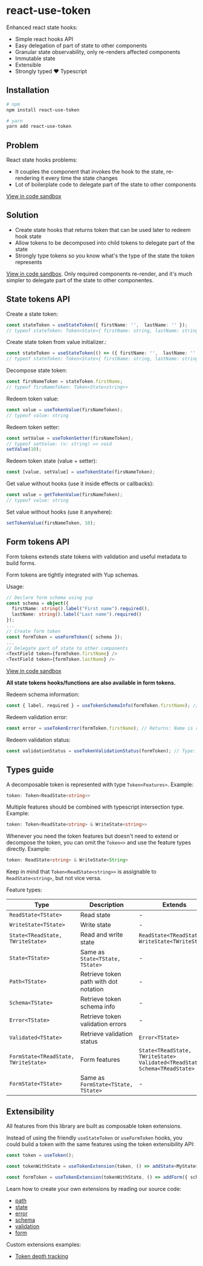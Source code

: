 # react-use-token

Enhanced react state hooks:
- Simple react hooks API
- Easy delegation of part of state to other components
- Granular state observability, only re-renders affected components
- Immutable state
- Extensible
- Strongly typed :heart: Typescript

## Installation

```sh
# npm
npm install react-use-token

# yarn
yarn add react-use-token
```

## Problem

React state hooks problems:
- It couples the component that invokes the hook to the state, re-rendering it every time the state changes
- Lot of boilerplate code to delegate part of the state to other components

[View in code sandbox](https://codesandbox.io/s/cat-vs-dog-react-u92ot?file=/src/App.tsx)

## Solution

- Create state hooks that returns token that can be used later to redeem hook state
- Allow tokens to be decomposed into child tokens to delegate part of the state
- Strongly type tokens so you know what's the type of the state the token represents

[View in code sandbox](https://codesandbox.io/s/cat-vs-dog-react-use-token-jdjs9?file=/src/App.tsx). Only required components re-render, and it's much simpler to delegate part of the state to other componentes.

## State tokens API

Create a state token:

```ts
const stateToken = useStateToken({ firstName: '',  lastName: '' });
// typeof stateToken: Token<State<{ firstName: string, lastName: string }>>
```

Create state token from value initializer.:

```ts
const stateToken = useStateToken(() => ({ firstName: '',  lastName: '' }));
// typeof stateToken: Token<State<{ firstName: string, lastName: string }>>
```

Decompose state token:
```ts
const firsNameToken = stateToken.firstName;
// typeof firsNameToken: Token<State<string>>
```

Redeem token value:

```ts
const value = useTokenValue(firsNameToken);
// typeof value: string
```

Redeem token setter:

```ts
const setValue = useTokenSetter(firsNameToken);
// typeof setValue: (v: string) => void
setValue(10);
```

Redeem token state (value + setter):

```ts
const [value, setValue] = useTokenState(firsNameToken);
```

Get value without hooks (use it inside effects or callbacks):

```ts
const value = getTokenValue(firsNameToken);
// typeof value: string
```

Set value without hooks (use it anywhere):

```ts
setTokenValue(firsNameToken, 10);
```

## Form tokens API

Form tokens extends state tokens with validation and useful metadata to build forms.

Form tokens are tightly integrated with Yup schemas.

Usage:

```ts
// Declare form schema using yup
const schema = object({
  firstName: string().label("First name").required(),
  lastName: string().label("Last name").required()
});
...
// Create form token
const formToken = useFormToken({ schema });
...
// Delegate part of state to other components
<TextField token={formToken.firstName} />
<TextField token={formToken.lastName} />
```
[View in code sandbox](https://codesandbox.io/s/react-use-tokenform-example-9k9rk?file=/src/App.tsx)

**All state tokens hooks/functions are also available in form tokens.** 

Redeem schema information:

```ts
const { label, required } = useTokenSchemaInfo(formToken.firstName); // label: First name, required: true
```

Redeem validation error:

```ts
const error = useTokenError(formToken.firstName); // Returns: Name is required 
```

Redeem validation status:

```ts
const validationStatus = useTokenValidationStatus(formToken); // Type: 'pending' | 'validating' | 'invalid' | 'valid'
```

## Types guide

A decomposable token is represented with type `Token<Features>`. Example:

```ts
token: Token<ReadState<string>>
```

Multiple features should be combined with typescript intersection type. Example:

```ts
token: Token<ReadState<string> & WriteState<string>>
```

Whenever you need the token features but doesn't need to extend or decompose the token, you can omit the `Token<>` and use the feature types directly. Example:

```ts
token: ReadState<string> & WriteState<String>
```

Keep in mind that `Token<ReadState<string>>` is assignable to `ReadState<string>`, but not vice versa.

Feature types:

| Type | Description | Extends |
| ---- | ----------- | --- |
| `ReadState<TState>` | Read state | - |
| `WriteState<TState>` | Write state | - |
| `State<TReadState, TWriteState>` | Read and write state | `ReadState<TReadState>`<br />`WriteState<TWriteState>` |
| `State<TState>` | Same as `State<TState, TState>` | - |
| `Path<TState>` | Retrieve token path with dot notation | - |
| `Schema<TState>` | Retrieve token schema info | - |
| `Error<TState>` | Retrieve token validation errors | - |
| `Validated<TState>` | Retrieve validation status | `Error<TState>` |
| `FormState<TReadState, TWriteState>` | Form features | `State<TReadState, TWriteState>`<br />`Validated<TReadState>`<br />`Schema<TReadState>` |
| `FormState<TState>` | Same as `FormState<TState, TState>` | - |

## Extensibility

All features from this library are built as composable token extensions.

Instead of using the friendly `useStateToken` or `useFormToken` hooks, you could build a token with the same features using the token extensibility API:

```ts
const token = useToken();

const tokenWithState = useTokenExtension(token, () => addState<MyState>({}));

const formToken = useTokenExtension(tokenWithState, () => addForm({ schema }));
```

Learn how to create your own extensions by reading our source code:

- [path](./src/path/path.ts)
- [state](./src/state/state.ts)
- [error](./src/form/error.ts)
- [schema](./src/form/schema.ts)
- [validation](./src/form/validation.ts)
- [form](./src/form/form.ts)

Custom extensions examples:

- [Token depth tracking](./docs/extensions/tokenDepthTracking.md)

